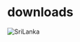 # downloads
![SriLanka](https://user-images.githubusercontent.com/62036804/76556563-747c3c80-64a2-11ea-87b3-46846cdad065.jpg)
